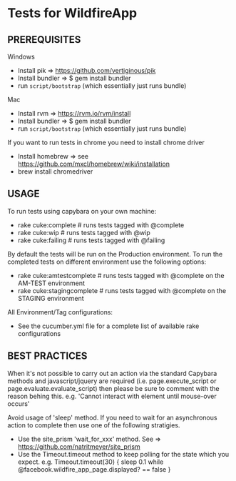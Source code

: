 # Tests for WildfireApp

## PREREQUISITES

Windows

 * Install pik => https://github.com/vertiginous/pik
 * Install bundler =>  $ gem install bundler 
 * run `script/bootstrap` (which essentially just runs bundle)

Mac

 * Install rvm => https://rvm.io/rvm/install
 * Install bundler =>  $ gem install bundler
 * run `script/bootstrap` (which essentially just runs bundle)

If you want to run tests in chrome you need to install chrome driver

 * Install homebrew => see https://github.com/mxcl/homebrew/wiki/installation
 * brew install chromedriver

## USAGE

To run tests using capybara on your own machine:

 *   rake cuke:complete # runs tests tagged with @complete
 *   rake cuke:wip # runs tests tagged with @wip
 *   rake cuke:failing # runs tests tagged with @failing

By default the tests will be run on the Production environment. To run the completed tests on different environment use the following options:

 *   rake cuke:amtestcomplete # runs tests tagged with @complete on the AM-TEST environment
 *   rake cuke:stagingcomplete # runs tests tagged with @complete on the STAGING environment

All Environment/Tag configurations:

 * See the cucumber.yml file for a complete list of available rake configurations

## BEST PRACTICES

 When it's not possible to carry out an action via the standard Capybara methods and javascript/jquery are required (i.e. page.execute_script or page.evaluate.evaluate_script) then please be sure to comment with the reason behing this. e.g. 'Cannot interact with element until mouse-over occurs'

Avoid usage of 'sleep' method. If you need to wait for an asynchronous action to complete then use one of the following stratigies.

* Use the site_prism 'wait_for_xxx' method. See => https://github.com/natritmeyer/site_prism
* Use the Timeout.timeout method to keep polling for the state which you expect. e.g. Timeout.timeout(30) { sleep 0.1 while @facebook.wildfire_app_page.displayed? == false }
